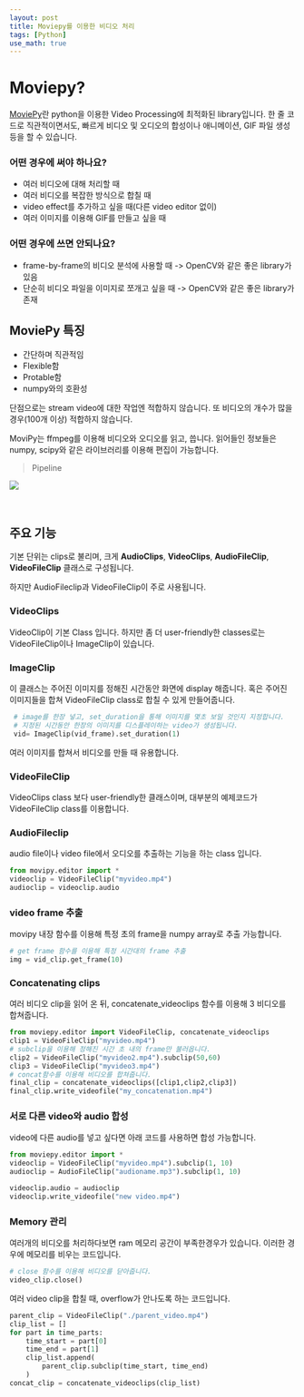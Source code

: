 ```yaml
---
layout: post
title: Moviepy를 이용한 비디오 처리
tags: [Python]
use_math: true
---
```


# Moviepy?

[MoviePy](https://zulko.github.io/moviepy/index.html)란 python을 이용한 Video Processing에 최적화된 library입니다. 한 줄 코드로 직관적이면서도, 빠르게 비디오 및 오디오의 합성이나 애니메이션, GIF 파일 생성 등을 할 수 있습니다.

### 어떤 경우에 써야 하나요?

- 여러 비디오에 대해 처리할 때
- 여러 비디오를 복잡한 방식으로 합칠 때
- video effect를 추가하고 싶을 때(다른 video editor 없이)
- 여러 이미지를 이용해 GIF를 만들고 싶을 때

### 어떤 경우에 쓰면 안되나요?

- frame-by-frame의 비디오 분석에 사용할 때 -> OpenCV와 같은 좋은 library가 있음
- 단순히 비디오 파일을 이미지로 쪼개고 싶을 때 -> OpenCV와 같은 좋은 library가 존재

## MoviePy 특징

- 간단하며 직관적임
- Flexible함
- Protable함
- numpy와의 호환성

단점으로는 stream video에 대한 작업엔 적합하지 않습니다. 또 비디오의 개수가 많을 경우(100개 이상) 적합하지 않습니다.

MoviPy는 ffmpeg를 이용해 비디오와 오디오를 읽고, 씁니다. 읽어들인 정보들은 numpy, scipy와 같은 라이브러리를 이용해 편집이 가능합니다.

> Pipeline

![](https://zulko.github.io/moviepy/_images/explanations.jpeg)

<br>

## 주요 기능

기본 단위는 clips로 불리며, 크게 **AudioClips**, **VideoClips**, **AudioFileClip**, **VideoFileClip** 클래스로 구성됩니다. 

하지만 AudioFileclip과 VideoFileClip이 주로 사용됩니다.

### VideoClips

VideoClip이 기본 Class 입니다. 하지만 좀 더 user-friendly한 classes로는 VideoFileClip이나 ImageClip이 있습니다.

### ImageClip

이 클래스는 주어진 이미지를 정해진 시간동안 화면에 display 해줍니다. 혹은 주어진 이미지들을 합쳐 VideoFileClip class로 합칠 수 있게 만들어줍니다.

```python
 # image를 한장 넣고, set_duration을 통해 이미지를 몇초 보일 것인지 지정합니다.
 # 지정된 시간동안 한장의 이미지를 디스플레이하는 video가 생성됩니다.
 vid= ImageClip(vid_frame).set_duration(1)
```

여러 이미지를 합쳐서 비디오를 만들 때 유용합니다.

### VideoFileClip

VideoClips class 보다 user-friendly한 클래스이며, 대부분의 예제코드가 VideoFileClip class를 이용합니다.

### AudioFileclip

audio file이나 video file에서 오디오를 추출하는 기능을 하는 class 입니다.

```python
from movipy.editor import *
videoclip = VideoFileClip("myvideo.mp4")
audioclip = videoclip.audio
```

### video frame 추출

movipy 내장 함수를 이용해 특정 초의 frame을 numpy array로 추출 가능합니다.

```python
# get frame 함수를 이용해 특정 시간대의 frame 추출
img = vid_clip.get_frame(10)
```

### Concatenating clips

여러 비디오 clip을 읽어 온 뒤, concatenate_videoclips 함수를 이용해 3 비디오를 합쳐줍니다.

```python
from moviepy.editor import VideoFileClip, concatenate_videoclips
clip1 = VideoFileClip("myvideo.mp4")
# subclip을 이용해 정해진 시간 초 내의 frame만 불러옵니다.
clip2 = VideoFileClip("myvideo2.mp4").subclip(50,60)
clip3 = VideoFileClip("myvideo3.mp4")
# concat함수를 이용해 비디오를 합쳐줍니다.
final_clip = concatenate_videoclips([clip1,clip2,clip3])
final_clip.write_videofile("my_concatenation.mp4")
```

### 서로 다른 video와 audio 합성

video에 다른 audio를 넣고 싶다면 아래 코드를 사용하면 합성 가능합니다.

```python
from moviepy.editor import *
videoclip = VideoFileClip("myvideo.mp4").subclip(1, 10)
audioclip = AudioFileClip("audioname.mp3").subclip(1, 10)

videoclip.audio = audioclip
videoclip.write_videofile("new video.mp4")
```

### Memory 관리

여러개의 비디오를 처리하다보면 ram 메모리 공간이 부족한경우가 있습니다. 이러한 경우에 메모리를 비우는 코드입니다.

```python
# close 함수를 이용해 비디오를 닫아줍니다.
video_clip.close()
```

여러 video clip을 합칠 때, overflow가 안나도록 하는 코드입니다.

```python
parent_clip = VideoFileClip("./parent_video.mp4")
clip_list = []
for part in time_parts:
    time_start = part[0]
    time_end = part[1]
    clip_list.append(
        parent_clip.subclip(time_start, time_end)
    )
concat_clip = concatenate_videoclips(clip_list)
```
